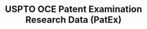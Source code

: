 ---
layout: default
bigquery: https://console.cloud.google.com/bigquery?p=patents-public-data&d=uspto_oce_pair&page=dataset
citation: 'Graham, S. Marco, A., and Miller, A. (2015). “The USPTO Patent Examination
  Research Dataset: A Window on the Process of Patent Examination.”'
contributors: Graham, S. Marco, A., Miller, A.
cost: None
description: The latest version of PatEx (referred to below as the 2020 release) contains
  detailed information on nearly 11.9 million publicly-viewable provisional and non-provisional
  patent applications to the USPTO and over 4.6 million Patent Cooperation Treaty
  (PCT) applications. It is based on data that OCE downloaded from the Patent Examination
  Data System (PEDS) in April, 2021. The PEDS data are sourced from Public PAIR. The
  first time that OCE used PEDS as the basis of PatEx was for the 2019 release. We
  took the PEDS data and organized it into the familiar PatEx data files, which are
  based on the organization of the Public PAIR portal. The data files include information
  on each application’s characteristics, prosecution history, continuation history,
  claims of foreign priority, patent term adjustment history, publication history,
  and correspondence address information.
documentation: 'For the 2019 and later releases, new technical documentation is available
  https://www.uspto.gov/sites/default/files/documents/PatEx-2019-Technical-Doc.pdf


  A document describing the 2014-2017 data sets is available and can be cited as:
  Graham, Stuart J.H. and Marco, Alan C. and Miller, Richard, The USPTO Patent Examination
  Research Dataset: A Window on the Process of Patent Examination (November 30, 2015).
  Available at SSRN: https://ssrn.com/abstract=2702637.'
last_edit: Mon, 04 Apr 2022 19:06:22 GMT
location: https://www.uspto.gov/ip-policy/economic-research/research-datasets/patent-examination-research-dataset-public-pair
maintained_by: EconomicsData@uspto.gov
related_publications: https://ssrn.com/abstract=29956744, https://ssrn.com/abstract=2702637
schema_fields: '[''inventor_country_name'', ''event_code'', ''continuation_type'',
  ''recorded_date'', ''customer_number'', ''parent_country_code'', ''patent_issue_date'',
  ''application_number_pair'', ''inventor_name_first'', ''earliest_pgpub_number'',
  ''sequence_number'', ''file_location_date'', ''inventor_region_code'', ''wipo_pub_number'',
  ''correspondence_name_line_1'', ''examiner_name_middle'', ''examiner_name_first'',
  ''child_filing_date'', ''correspondence_street_line_2'', ''uspc_class'', ''child_application_number'',
  ''correspondence_city'', ''patent_number'', ''aia_first_to_file'', ''status_description'',
  ''examiner_id'', ''correspondence_postal_code'', ''correspondence_country_code'',
  ''file_location'', ''correspondence_name_line_2'', ''inventor_country_code'', ''abandon_date'',
  ''correspondence_region_code'', ''parent_country'', ''confirm_number'', ''status_code'',
  ''inventor_name_last'', ''parent_filing_date'', ''appl_status_date'', ''application_type'',
  ''atty_docket_number'', ''wipo_pub_date'', ''parent_application_number'', ''correspondence_country_name'',
  ''uspc_subclass'', ''foreign_parent_id'', ''invention_subject_matter'', ''inventor_address_type'',
  ''inventor_name_middle'', ''appl_status_code'', ''disposal_type'', ''earliest_pgpub_date'',
  ''event_description'', ''application_number'', ''correspondence_region_name'', ''filing_date'',
  ''examiner_art_unit'', ''foreign_parent_date'', ''examiner_name_last'', ''correspondence_street_line_1'',
  ''inventor_rank'', ''small_entity_indicator'', ''invention_title'']'
shortname: patex
tags:
- patents
- legal
- history
terms_of_use: 'USPTO’s online databases are not designed or intended to be a source
  for bulk downloads of USPTO data when accessed through the website’s interfaces.
  Individuals, companies, IP addresses, or blocks of IP addresses who, in effect,
  deny or decrease service by generating unusually high numbers of database accesses
  (searches, pages, or hits), whether generated manually or in an automated fashion,
  may be denied access to USPTO servers without notice.


  Bulk data products may be separately obtained from the USPTO, either for free or
  at the cost of dissemination. For details, see information on Electronic Bulk Data
  Products: https://www.uspto.gov/learning-and-resources/electronic-bulk-data-products'
title: USPTO OCE Patent Examination Research Data (PatEx)
uuid: 4342caa7-23af-420c-b2f6-6088f133df6a
---